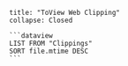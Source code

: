 

``````ad-done
title: "ToView Web Clipping"
collapse: Closed

```dataview
LIST FROM "Clippings" 
SORT file.mtime DESC
```

``````



